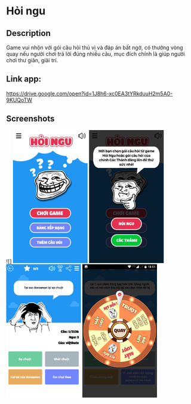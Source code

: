 # Hỏi ngu

## Description
Game vui nhộn với gói câu hỏi thú vị và đáp án bất ngờ, có thưởng vòng quay nếu người chơi trả lời đúng nhiều câu, mục đích chính là giúp người chơi thư giãn, giải trí.

## Link app: 
https://drive.google.com/open?id=1J8h6-xc0EA3tYRkduuH2m5A0-9KUQoTW

## Screenshots
![]
<img src="./screenshots/Screenshot_20191207-184824.png" width="200">
<img src="./screenshots/Screenshot_20191207-185115.png" width="200">
<img src="./screenshots/Screenshot_20191207-184917.png" width="200">
<img src="./screenshots/Screenshot_20191207-185106.png" width="200">
